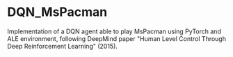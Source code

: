# DQN_MsPacman

Implementation of a DQN agent able to play MsPacman using PyTorch and ALE environment, following DeepMind paper "Human Level Control Through Deep Reinforcement Learning" (2015).
